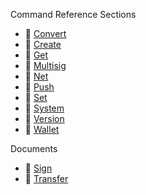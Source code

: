 Command Reference
Sections

* 📁 [Convert]
* 📁 [Create]
* 📁 [Get]
* 📁 [Multisig]
* 📁 [Net]
* 📁 [Push]
* 📁 [Set]
* 📁 [System]
* 📁 [Version]
* 📁 [Wallet]

Documents

* 📄 [Sign]
* 📄 [Transfer]

[Convert]:#
[Create]:#
[Get]:#
[Multisig]:#
[Net]:#
[Push]:#
[Set]:#
[System]:#
[Version]:#
[Wallet]:#

[Sign]:#
[Transfer]:#